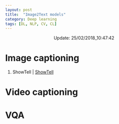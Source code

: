 ```yaml
---
layout: post
title:  "Image2Text models"
category: Deep learning
tags: [DL, NLP, CV, CL]
---
```






<center> Update: 25/02/2018_10:47:42</center>

  	
  	
  	
# Image captioning  	
1. ShowTell | [ShowTell](https://rawgit.com/elbayadm/PaperNotes/master/im2text/ShowTell.md.html)
  	
# Video captioning  	
  	
# VQA  	
